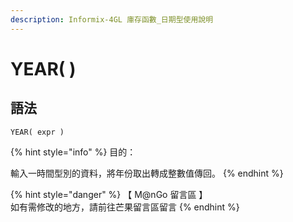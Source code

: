 ```yaml
---
description: Informix-4GL 庫存函數_日期型使用說明
---
```


# YEAR( )

## 語法

```
YEAR( expr )
```

{% hint style="info" %}
目的：

輸入一時間型別的資料，將年份取出轉成整數值傳回。
{% endhint %}

{% hint style="danger" %}
【 M@nGo 留言區 】\
如有需修改的地方，請前往芒果留言區留言
{% endhint %}
